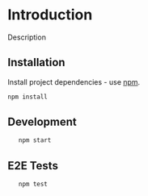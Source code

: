 # Introduction

Description

## Installation

Install project dependencies - use [npm](https://www.npmjs.com).

```bash
npm install
```

## Development

```bash
   npm start
```

## E2E Tests

```bash
   npm test
```
